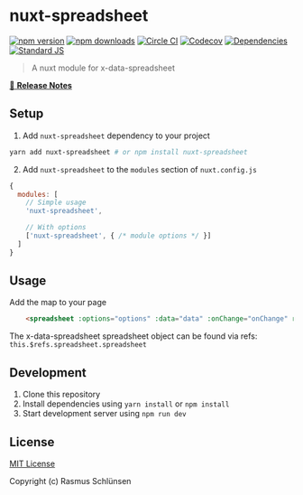 # nuxt-spreadsheet

[![npm version][npm-version-src]][npm-version-href]
[![npm downloads][npm-downloads-src]][npm-downloads-href]
[![Circle CI][circle-ci-src]][circle-ci-href]
[![Codecov][codecov-src]][codecov-href]
[![Dependencies][david-dm-src]][david-dm-href]
[![Standard JS][standard-js-src]][standard-js-href]

> A nuxt module for x-data-spreadsheet

[📖 **Release Notes**](./CHANGELOG.md)

## Setup

1. Add `nuxt-spreadsheet` dependency to your project

```bash
yarn add nuxt-spreadsheet # or npm install nuxt-spreadsheet
```

2. Add `nuxt-spreadsheet` to the `modules` section of `nuxt.config.js`

```js
{
  modules: [
    // Simple usage
    'nuxt-spreadsheet',

    // With options
    ['nuxt-spreadsheet', { /* module options */ }]
  ]
}
```

## Usage


Add the map to your page
``` html
    <spreadsheet :options="options" :data="data" :onChange="onChange" ref="spreadsheet"/>
```

The x-data-spreadsheet spreadsheet object can be found via refs: ```this.$refs.spreadsheet.spreadsheet``` 

## Development

1. Clone this repository
2. Install dependencies using `yarn install` or `npm install`
3. Start development server using `npm run dev`

## License

[MIT License](./LICENSE)

Copyright (c) Rasmus Schlünsen

<!-- Badges -->
[npm-version-src]: https://img.shields.io/npm/dt/nuxt-spreadsheet.svg?style=flat-square
[npm-version-href]: https://npmjs.com/package/nuxt-spreadsheet

[npm-downloads-src]: https://img.shields.io/npm/v/nuxt-spreadsheet/latest.svg?style=flat-square
[npm-downloads-href]: https://npmjs.com/package/nuxt-spreadsheet

[circle-ci-src]: https://img.shields.io/circleci/project/github/schlunsen/nuxt-spreadsheet.svg?style=flat-square
[circle-ci-href]: https://circleci.com/gh/schlunsen/nuxt-spreadsheet

[codecov-src]: https://img.shields.io/codecov/c/github/schlunsen/nuxt-spreadsheet.svg?style=flat-square
[codecov-href]: https://codecov.io/gh/schlunsen/nuxt-spreadsheet

[david-dm-src]: https://david-dm.org/schlunsen/nuxt-spreadsheet/status.svg?style=flat-square
[david-dm-href]: https://david-dm.org/schlunsen/nuxt-spreadsheet

[standard-js-src]: https://img.shields.io/badge/code_style-standard-brightgreen.svg?style=flat-square
[standard-js-href]: https://standardjs.com
